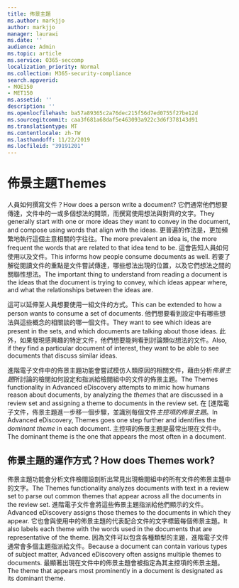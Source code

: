 ```yaml
---
title: 佈景主題
ms.author: markjjo
author: markjjo
manager: laurawi
ms.date: ''
audience: Admin
ms.topic: article
ms.service: O365-seccomp
localization_priority: Normal
ms.collection: M365-security-compliance
search.appverid:
- MOE150
- MET150
ms.assetid: ''
description: ''
ms.openlocfilehash: ba57a89365c2a76dec215f56d7ed0755f27be12d
ms.sourcegitcommit: caa3f681a68daf5e463093a922c3d6f378143d91
ms.translationtype: MT
ms.contentlocale: zh-TW
ms.lasthandoff: 11/22/2019
ms.locfileid: "39191201"
---
```

# <a name="themes"></a><span data-ttu-id="1058b-102">佈景主題</span><span class="sxs-lookup"><span data-stu-id="1058b-102">Themes</span></span>

<span data-ttu-id="1058b-103">人員如何撰寫文件？</span><span class="sxs-lookup"><span data-stu-id="1058b-103">How does a person write a document?</span></span> <span data-ttu-id="1058b-104">它們通常他們想要傳達，文件中的一或多個想法的開頭，而撰寫使用想法與對齊的文字。</span><span class="sxs-lookup"><span data-stu-id="1058b-104">They generally start with one or more ideas they want to convey in the document, and compose using words that align with the ideas.</span></span> <span data-ttu-id="1058b-105">更普遍的作法是，更加頻繁地執行這個主意相關的字往往。</span><span class="sxs-lookup"><span data-stu-id="1058b-105">The more prevalent an idea is, the more frequent the words that are related to that idea tend to be.</span></span> <span data-ttu-id="1058b-106">這會告知人員如何使用以及文件。</span><span class="sxs-lookup"><span data-stu-id="1058b-106">This informs how people consume documents as well.</span></span> <span data-ttu-id="1058b-107">若要了解從閱讀文件的重點是文件嘗試傳達，哪些想法出現的位置，以及它們想法之間的關聯性想法。</span><span class="sxs-lookup"><span data-stu-id="1058b-107">The important thing to understand from reading a document is the ideas that the document is trying to convey, which ideas appear where, and what the relationships between the ideas are.</span></span>

<span data-ttu-id="1058b-108">這可以延伸至人員想要使用一組文件的方式。</span><span class="sxs-lookup"><span data-stu-id="1058b-108">This can be extended to how a person wants to consume a set of documents.</span></span> <span data-ttu-id="1058b-109">他們想要看到設定中有哪些想法與這些概念的相關談的哪一個文件。</span><span class="sxs-lookup"><span data-stu-id="1058b-109">They want to see which ideas are present in the sets, and which documents are talking about those ideas.</span></span> <span data-ttu-id="1058b-110">此外，如果發現感興趣的特定文件，他們想要能夠看到討論類似想法的文件。</span><span class="sxs-lookup"><span data-stu-id="1058b-110">Also, if they find a particular document of interest, they want to be able to see documents that discuss similar ideas.</span></span>

<span data-ttu-id="1058b-111">進階電子文件中的佈景主題功能會嘗試模仿人類原因的相關文件，藉由分析*佈景主題*所討論的檢閱如何設定和指派給檢閱組中的文件的佈景主題。</span><span class="sxs-lookup"><span data-stu-id="1058b-111">The Themes functionality in Advanced eDiscovery attempts to mimic how humans reason about documents, by analyzing the *themes* that are discussed in a review set and assigning a theme to documents in the review set.</span></span> <span data-ttu-id="1058b-112">在 [進階電子文件，佈景主題進一步移一個步驟，並識別每個文件*主控項的佈景主題*。</span><span class="sxs-lookup"><span data-stu-id="1058b-112">In Advanced eDiscovery, Themes goes one step further and identifies the *dominant theme* in each document.</span></span> <span data-ttu-id="1058b-113">主控項的佈景主題是最常出現在文件中。</span><span class="sxs-lookup"><span data-stu-id="1058b-113">The dominant theme is the one that appears the most often in a document.</span></span>

## <a name="how-does-themes-work"></a><span data-ttu-id="1058b-114">佈景主題的運作方式？</span><span class="sxs-lookup"><span data-stu-id="1058b-114">How does Themes work?</span></span>

<span data-ttu-id="1058b-115">佈景主題功能會分析文件檢閱設剖析出常見出現檢閱組中的所有文件的佈景主題中的文字。</span><span class="sxs-lookup"><span data-stu-id="1058b-115">The Themes functionality analyzes documents with text in a review set to parse out common themes that appear across all the documents in the review set.</span></span> <span data-ttu-id="1058b-116">進階電子文件會將這些佈景主題指派給他們顯示的文件。</span><span class="sxs-lookup"><span data-stu-id="1058b-116">Advanced eDiscovery assigns those themes to the documents in which they appear.</span></span> <span data-ttu-id="1058b-117">它也會與使用中的佈景主題的代表配合文件的文字標籤每個佈景主題。</span><span class="sxs-lookup"><span data-stu-id="1058b-117">It also labels each theme with the words used in the documents that are representative of the theme.</span></span> <span data-ttu-id="1058b-118">因為文件可以包含各種類型的主題，進階電子文件通常會多個主題指派給文件。</span><span class="sxs-lookup"><span data-stu-id="1058b-118">Because a document can contain various types of subject matter, Advanced eDiscovery often assigns multiple themes to documents.</span></span> <span data-ttu-id="1058b-119">最顯著出現在文件中的佈景主題會被指定為其主控項的佈景主題。</span><span class="sxs-lookup"><span data-stu-id="1058b-119">The theme that appears most prominently in a document is designated as its dominant theme.</span></span>